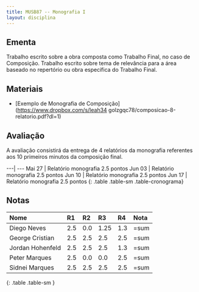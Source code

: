 ```yaml
---
title: MUSB87 -- Monografia I
layout: disciplina
---
```


## Ementa

Trabalho escrito sobre a obra composta como Trabalho Final, no caso de
Composição. Trabalho escrito sobre tema de relevância para a área
baseado no repertório ou obra específica do Trabalho Final.

## Materiais

- [Exemplo de Monografia de Composição](https://www.dropbox.com/s/leah34
  golzgqc78/composicao-8-relatorio.pdf?dl=1)

## Avaliação

A avaliação consistirá da entrega de 4 relatórios da monografia
referentes aos 10 primeiros minutos da composição final.

---| ---
Mai 27 | Relatório monografia 2.5 pontos
Jun 03 | Relatório monografia 2.5 pontos
Jun 10 | Relatório monografia 2.5 pontos
Jun 17 | Relatório monografia 2.5 pontos
{: .table .table-sm .table-cronograma}

## Notas

| Nome              | R1 | R2 | R3 | R4 | Nota |
|:------------------|:---|:---|:---|:---|:-----|
| Diego Neves       | 2.5| 0.0|1.25| 1.3| =sum |
| George Cristian   | 2.5| 2.5| 2.5| 2.5| =sum |
| Jordan Hohenfeld  | 2.5| 2.5| 2.5| 1.3| =sum |
| Peter Marques     | 2.5| 0.0| 0.0| 2.5| =sum |
| Sidnei Marques    | 2.5| 2.5| 2.5| 2.5| =sum |
{: .table .table-sm }

